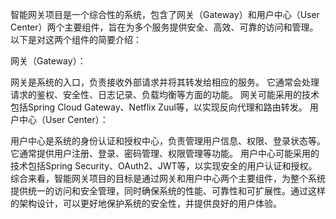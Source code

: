 智能网关项目是一个综合性的系统，包含了网关（Gateway）和用户中心（User Center）两个主要组件，旨在为多个服务提供安全、高效、可靠的访问和管理。以下是对这两个组件的简要介绍：

网关（Gateway）：

网关是系统的入口，负责接收外部请求并将其转发给相应的服务。
它通常会处理请求的鉴权、安全性、日志记录、负载均衡等方面的功能。
网关可能采用的技术包括Spring Cloud Gateway、Netflix Zuul等，以实现反向代理和路由转发。
用户中心（User Center）：

用户中心是系统的身份认证和授权中心，负责管理用户信息、权限、登录状态等。
它通常提供用户注册、登录、密码管理、权限管理等功能。
用户中心可能采用的技术包括Spring Security、OAuth2、JWT等，以实现安全的用户认证和授权。
综合来看，智能网关项目的目标是通过网关和用户中心两个主要组件，为整个系统提供统一的访问和安全管理，同时确保系统的性能、可靠性和可扩展性。通过这样的架构设计，可以更好地保护系统的安全性，并提供良好的用户体验。
